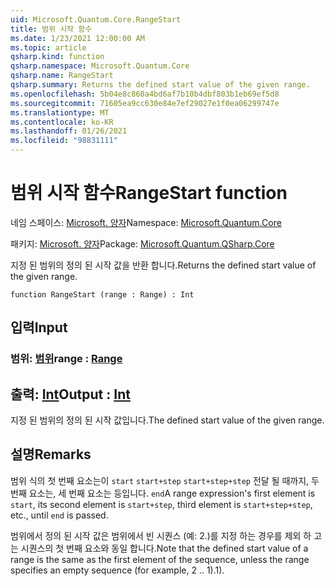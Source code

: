 ```yaml
---
uid: Microsoft.Quantum.Core.RangeStart
title: 범위 시작 함수
ms.date: 1/23/2021 12:00:00 AM
ms.topic: article
qsharp.kind: function
qsharp.namespace: Microsoft.Quantum.Core
qsharp.name: RangeStart
qsharp.summary: Returns the defined start value of the given range.
ms.openlocfilehash: 5b04e8c860a4bd6af7b10b4dbf803b1eb69ef5d8
ms.sourcegitcommit: 71605ea9cc630e84e7ef29027e1f0ea06299747e
ms.translationtype: MT
ms.contentlocale: ko-KR
ms.lasthandoff: 01/26/2021
ms.locfileid: "98831111"
---
```

# <a name="rangestart-function"></a><span data-ttu-id="c975a-102">범위 시작 함수</span><span class="sxs-lookup"><span data-stu-id="c975a-102">RangeStart function</span></span>

<span data-ttu-id="c975a-103">네임 스페이스: [Microsoft. 양자](xref:Microsoft.Quantum.Core)</span><span class="sxs-lookup"><span data-stu-id="c975a-103">Namespace: [Microsoft.Quantum.Core](xref:Microsoft.Quantum.Core)</span></span>

<span data-ttu-id="c975a-104">패키지: [Microsoft. 양자](https://nuget.org/packages/Microsoft.Quantum.QSharp.Core)</span><span class="sxs-lookup"><span data-stu-id="c975a-104">Package: [Microsoft.Quantum.QSharp.Core](https://nuget.org/packages/Microsoft.Quantum.QSharp.Core)</span></span>


<span data-ttu-id="c975a-105">지정 된 범위의 정의 된 시작 값을 반환 합니다.</span><span class="sxs-lookup"><span data-stu-id="c975a-105">Returns the defined start value of the given range.</span></span>

```qsharp
function RangeStart (range : Range) : Int
```


## <a name="input"></a><span data-ttu-id="c975a-106">입력</span><span class="sxs-lookup"><span data-stu-id="c975a-106">Input</span></span>

### <a name="range--range"></a><span data-ttu-id="c975a-107">범위: [범위](xref:microsoft.quantum.lang-ref.range)</span><span class="sxs-lookup"><span data-stu-id="c975a-107">range : [Range](xref:microsoft.quantum.lang-ref.range)</span></span>





## <a name="output--int"></a><span data-ttu-id="c975a-108">출력: [Int](xref:microsoft.quantum.lang-ref.int)</span><span class="sxs-lookup"><span data-stu-id="c975a-108">Output : [Int](xref:microsoft.quantum.lang-ref.int)</span></span>

<span data-ttu-id="c975a-109">지정 된 범위의 정의 된 시작 값입니다.</span><span class="sxs-lookup"><span data-stu-id="c975a-109">The defined start value of the given range.</span></span>

## <a name="remarks"></a><span data-ttu-id="c975a-110">설명</span><span class="sxs-lookup"><span data-stu-id="c975a-110">Remarks</span></span>

<span data-ttu-id="c975a-111">범위 식의 첫 번째 요소는이 `start` `start+step` `start+step+step` 전달 될 때까지, 두 번째 요소는, 세 번째 요소는 등입니다. `end`</span><span class="sxs-lookup"><span data-stu-id="c975a-111">A range expression's first element is `start`, its second element is `start+step`, third element is `start+step+step`, etc., until `end` is passed.</span></span>

<span data-ttu-id="c975a-112">범위에서 정의 된 시작 값은 범위에서 빈 시퀀스 (예: 2.)를 지정 하는 경우를 제외 하 고는 시퀀스의 첫 번째 요소와 동일 합니다.</span><span class="sxs-lookup"><span data-stu-id="c975a-112">Note that the defined start value of a range is the same as the first element of the sequence, unless the range specifies an empty sequence (for example, 2 ..</span></span> <span data-ttu-id="c975a-113">1).</span><span class="sxs-lookup"><span data-stu-id="c975a-113">1).</span></span>